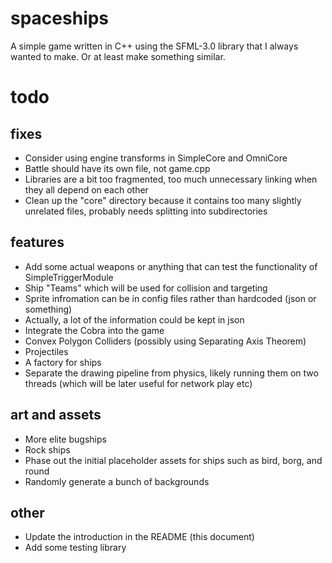 # spaceships
A simple game written in C++ using the SFML-3.0 library that I always wanted to make. Or at least make something similar.
# todo
## fixes
- Consider using engine transforms in SimpleCore and OmniCore
- Battle should have its own file, not game.cpp
- Libraries are a bit too fragmented, too much unnecessary linking when they all depend on each other
- Clean up the "core" directory because it contains too many slightly unrelated files, probably needs splitting into subdirectories

## features
- Add some actual weapons or anything that can test the functionality of SimpleTriggerModule
- Ship "Teams" which will be used for collision and targeting
- Sprite infromation can be in config files rather than hardcoded (json or something)
- Actually, a lot of the information could be kept in json
- Integrate the Cobra into the game
- Convex Polygon Colliders (possibly using Separating Axis Theorem)
- Projectiles
- A factory for ships
- Separate the drawing pipeline from physics, likely running them on two threads (which will be later useful for network play etc)

## art and assets
- More elite bugships
- Rock ships
- Phase out the initial placeholder assets for ships such as bird, borg, and round
- Randomly generate a bunch of backgrounds

## other
- Update the introduction in the README (this document)
- Add some testing library
